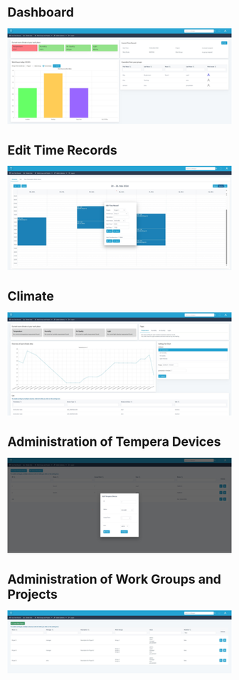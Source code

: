 # Dashboard
![](dashboard.jpg)

# Edit Time Records
![](calender-view.jpg)

# Climate
![](climate-data.jpg)

# Administration of Tempera Devices
![](admin-menu.jpg)

# Administration of Work Groups and Projects
![](projects.jpg)